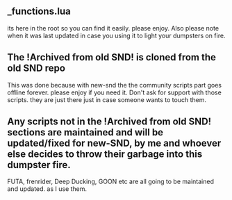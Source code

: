 ## _functions.lua
its here in the root so you can find it easily.
please enjoy.
Also please note when it was last updated in case you using it to light your dumpsters on fire.

## The !Archived from old SND! is cloned from the old SND repo
This was done because with new-snd the the community scripts part goes offline forever. please enjoy if you need it.
Don't ask for support with those scripts.  they are just there just in case someone wants to touch them.

## Any scripts not in the !Archived from old SND! sections are maintained and will be updated/fixed for new-SND, by me and whoever else decides to throw their garbage into this dumpster fire.
FUTA, frenrider, Deep Ducking, GOON etc are all going to be maintained and updated. as I use them.
